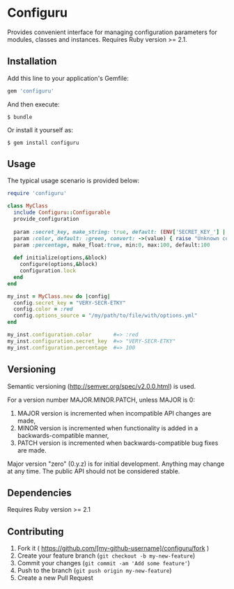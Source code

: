 # Configuru

Provides convenient interface for managing configuration parameters for modules, classes and instances.
Requires Ruby version >= 2.1.

## Installation

Add this line to your application's Gemfile:

```ruby
gem 'configuru'
```

And then execute:

    $ bundle

Or install it yourself as:

    $ gem install configuru

## Usage

The typical usage scenario is provided below:

```ruby
require 'configuru'

class MyClass
  include Configuru::Configurable
  provide_configuration
  
  param :secret_key, make_string: true, default: (ENV['SECRET_KEY_'] || '???')
  param :color, default: :green, convert: ->(value) { raise "Unknown color" unless [:red,:green].include?(value); value }
  param :percentage, make_float:true, min:0, max:100, default:100
  
  def initialize(options,&block)
    configure(options,&block)
    configuration.lock
  end
end

my_inst = MyClass.new do |config|
  config.secret_key = "VERY-SECR-ETKY"
  config.color = :red
  config.options_source = "/my/path/to/file/with/options.yml"
end

my_inst.configuration.color       #=> :red
my_inst.configuration.secret_key  #=> "VERY-SECR-ETKY"
my_inst.configuration.percentage  #=> 100
```



## Versioning

Semantic versioning (http://semver.org/spec/v2.0.0.html) is used. 

For a version number MAJOR.MINOR.PATCH, unless MAJOR is 0:

1. MAJOR version is incremented when incompatible API changes are made,
2. MINOR version is incremented when functionality is added in a backwards-compatible manner, 
3. PATCH version is incremented when backwards-compatible bug fixes are made.

Major version "zero" (0.y.z) is for initial development. Anything may change at any time. 
The public API should not be considered stable. 

## Dependencies

Requires Ruby version >= 2.1

## Contributing

1. Fork it ( https://github.com/[my-github-username]/configuru/fork )
2. Create your feature branch (`git checkout -b my-new-feature`)
3. Commit your changes (`git commit -am 'Add some feature'`)
4. Push to the branch (`git push origin my-new-feature`)
5. Create a new Pull Request
